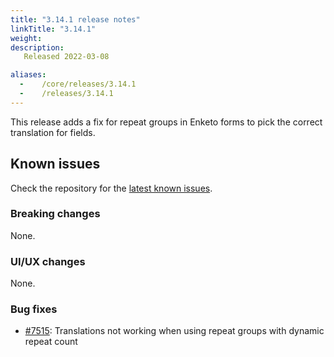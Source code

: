 ```yaml
---
title: "3.14.1 release notes"
linkTitle: "3.14.1"
weight:
description: 
   Released 2022-03-08

aliases:
  -    /core/releases/3.14.1
  -    /releases/3.14.1
---
```


This release adds a fix for repeat groups in Enketo forms to pick the correct translation for fields.

## Known issues

Check the repository for the [latest known issues](https://github.com/medic/cht-core/issues?q=is%3Aissue+label%3A%22Affects%3A+3.14.1%22).

### Breaking changes

None.

### UI/UX changes

None.

### Bug fixes

- [#7515](https://github.com/medic/cht-core/issues/7515): Translations not working when using repeat groups with dynamic repeat count
